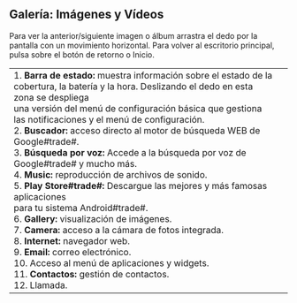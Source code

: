 ## Galería: Imágenes y Vídeos

Para ver la anterior/siguiente imagen o álbum arrastra el dedo por la pantalla con un movimiento horizontal.
Para volver al escritorio principal, pulsa sobre el botón de retorno o Inicio.

|  |  |
|:-------|:-------|
|1. **Barra de estado:** muestra información sobre el estado de la cobertura, la batería y la hora. Deslizando el dedo en esta zona se despliega<br> una versión del menú de configuración básica que gestiona las notificaciones y el menú de configuración.<br> 2. **Buscador:** acceso directo al motor de búsqueda WEB de Google#trade#.<br> 3. **Búsqueda por voz:** Accede a la búsqueda por voz de Google#trade# y mucho más.<br> 4. **Music:** reproducción de archivos de sonido.<br> 5. **Play Store#trade#:** Descargue las mejores y más famosas aplicaciones<br> para tu sistema Android#trade#.<br> 6. **Gallery:** visualización de imágenes.<br> 7. **Camera:** acceso a la cámara de fotos integrada.<br> 8. **Internet:** navegador web.<br> 9. **Email:** correo electrónico.<br> 10. Acceso al menú de aplicaciones y widgets.<br> 11. **Contactos:** gestión de contactos.<br> 12. Llamada.| |

